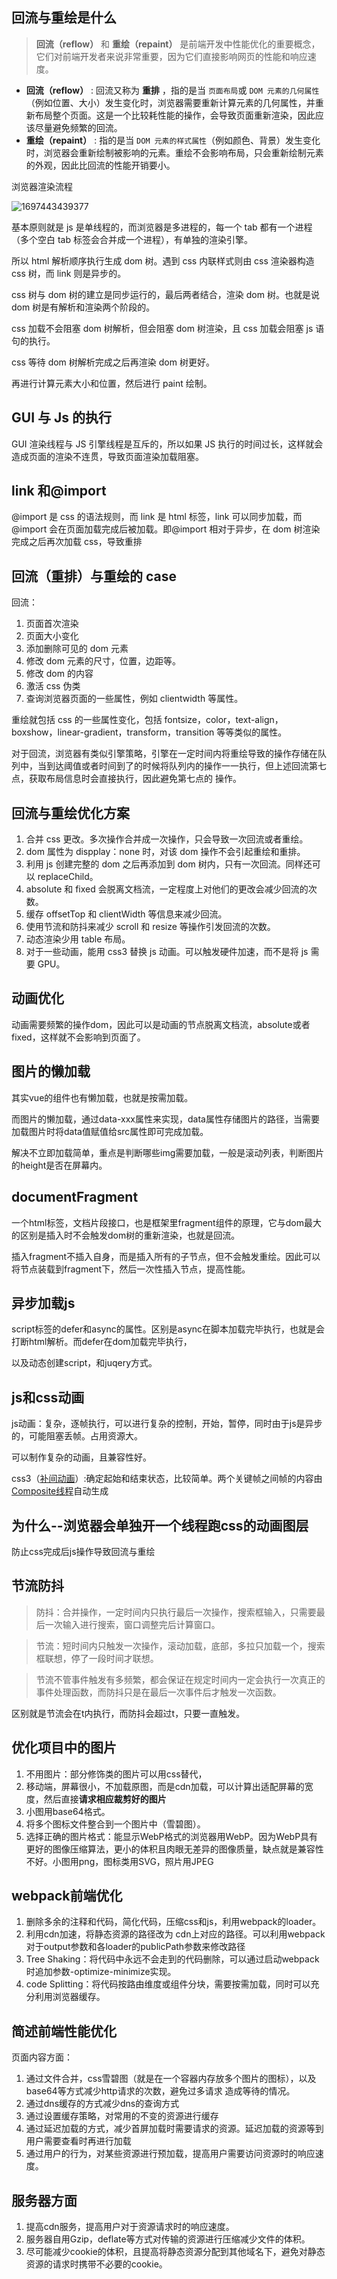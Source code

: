 ## 回流与重绘是什么

> **回流（reflow）** 和 **重绘（repaint）** 是前端开发中性能优化的重要概念，它们对前端开发者来说非常重要，因为它们直接影响网页的性能和响应速度。

- **回流（reflow）** : 回流又称为 **重排** ，指的是当 `页面布局`或 `DOM 元素的几何属性`（例如位置、大小）发生变化时，浏览器需要重新计算元素的几何属性，并重新布局整个页面。这是一个比较耗性能的操作，会导致页面重新渲染，因此应该尽量避免频繁的回流。
- **重绘（repaint）** : 指的是当 `DOM 元素的样式属性`（例如颜色、背景）发生变化时，浏览器会重新绘制被影响的元素。重绘不会影响布局，只会重新绘制元素的外观，因此比回流的性能开销要小。

浏览器渲染流程

![1697443439377](image/回流与重绘/1697443439377.png)

基本原则就是 js 是单线程的，而浏览器是多进程的，每一个 tab 都有一个进程（多个空白 tab 标签会合并成一个进程），有单独的渲染引擎。

所以 html 解析顺序执行生成 dom 树。遇到 css 内联样式则由 css 渲染器构造 css 树，而 link 则是异步的。

css 树与 dom 树的建立是同步运行的，最后两者结合，渲染 dom 树。也就是说 dom 树是有解析和渲染两个阶段的。

css 加载不会阻塞 dom 树解析，但会阻塞 dom 树渲染，且 css 加载会阻塞 js 语句的执行。

css 等待 dom 树解析完成之后再渲染 dom 树更好。

再进行计算元素大小和位置，然后进行 paint 绘制。

## GUI 与 Js 的执行

GUI 渲染线程与 JS 引擎线程是互斥的，所以如果 JS 执行的时间过长，这样就会造成页面的渲染不连贯，导致页面渲染加载阻塞。

## link 和@import

@import 是 css 的语法规则，而 link 是 html 标签，link 可以同步加载，而 @import 会在页面加载完成后被加载。即@import 相对于异步，在 dom 树渲染完成之后再次加载 css，导致重排

## 回流（重排）与重绘的 case

回流：

1. 页面首次渲染
2. 页面大小变化
3. 添加删除可见的 dom 元素
4. 修改 dom 元素的尺寸，位置，边距等。
5. 修改 dom 的内容
6. 激活 css 伪类
7. 查询浏览器页面的一些属性，例如 clientwidth 等属性。

重绘就包括 css 的一些属性变化，包括 fontsize，color，text-align，boxshow，linear-gradient，transform，transition 等等类似的属性。

对于回流，浏览器有类似引擎策略，引擎在一定时间内将重绘导致的操作存储在队列中，当到达阈值或者时间到了的时候将队列内的操作一一执行，但上述回流第七点，获取布局信息时会直接执行，因此避免第七点的 操作。

## 回流与重绘优化方案

1. 合并 css 更改。多次操作合并成一次操作，只会导致一次回流或者重绘。
2. dom 属性为 dispplay：none 时，对该 dom 操作不会引起重绘和重排。
3. 利用 js 创建完整的 dom 之后再添加到 dom 树内，只有一次回流。同样还可以 replaceChild。
4. absolute 和 fixed 会脱离文档流，一定程度上对他们的更改会减少回流的次数。
5. 缓存 offsetTop 和 clientWidth 等信息来减少回流。
6. 使用节流和防抖来减少 scroll 和 resize 等操作引发回流的次数。
7. 动态渲染少用 table 布局。
8. 对于一些动画，能用 css3 替换 js 动画。可以触发硬件加速，而不是将 js 需要 GPU。

## 动画优化

动画需要频繁的操作dom，因此可以是动画的节点脱离文档流，absolute或者fixed，这样就不会影响到页面了。

## 图片的懒加载

其实vue的组件也有懒加载，也就是按需加载。

而图片的懒加载，通过data-xxx属性来实现，data属性存储图片的路径，当需要加载图片时将data值赋值给src属性即可完成加载。

解决不立即加载简单，重点是判断哪些img需要加载，一般是滚动列表，判断图片的height是否在屏幕内。

## documentFragment

一个html标签，文档片段接口，也是框架里fragment组件的原理，它与dom最大的区别是插入时不会触发dom树的重新渲染，也就是回流。

插入fragment不插入自身，而是插入所有的子节点，但不会触发重绘。因此可以将节点装载到fragment下，然后一次性插入节点，提高性能。

## 异步加载js

script标签的defer和async的属性。区别是async在脚本加载完毕执行，也就是会打断html解析。而defer在dom加载完毕执行，

以及动态创建script，和juqery方式。

## js和css动画

js动画：复杂，逐帧执行，可以进行复杂的控制，开始，暂停，同时由于js是异步的，可能阻塞丢帧。占用资源大。

可以制作复杂的动画，且兼容性好。

css3（[补间动画](https://www.zhihu.com/search?q=%E8%A1%A5%E9%97%B4%E5%8A%A8%E7%94%BB&search_source=Entity&hybrid_search_source=Entity&hybrid_search_extra=%7B%22sourceType%22%3A%22answer%22%2C%22sourceId%22%3A1627856428%7D)）:确定起始和结束状态，比较简单。两个关键帧之间帧的内容由[Composite线程](https://www.zhihu.com/search?q=Composite%E7%BA%BF%E7%A8%8B&search_source=Entity&hybrid_search_source=Entity&hybrid_search_extra=%7B%22sourceType%22%3A%22answer%22%2C%22sourceId%22%3A1627856428%7D)自动生成

## 为什么--浏览器会单独开一个线程跑css的动画图层

防止css完成后js操作导致回流与重绘

## 节流防抖

> 防抖：合并操作，一定时间内只执行最后一次操作，搜索框输入，只需要最后一次输入进行搜索，窗口调整完后计算窗口。

> 节流：短时间内只触发一次操作，滚动加载，底部，多拉只加载一个，搜索框联想，停了一段时间才联想。

> 节流不管事件触发有多频繁，都会保证在规定时间内一定会执行一次真正的事件处理函数，而防抖只是在最后一次事件后才触发一次函数。

区别就是节流会在t内执行，而防抖会超过t，只要一直触发。

## 优化项目中的图片

1. 不用图片：部分修饰类的图片可以用css替代，
2. 移动端，屏幕很小，不加载原图，而是cdn加载，可以计算出适配屏幕的宽度，然后直接**请求相应裁剪好的图片**
3. 小图用base64格式。
4. 将多个图标文件整合到一个图片中（雪碧图）。
5. 选择正确的图片格式：能显示WebP格式的浏览器用WebP。因为WebP具有更好的图像压缩算法，更小的体积且肉眼无差异的图像质量，缺点就是兼容性不好。小图用png，图标类用SVG，照片用JPEG

## webpack前端优化

1. 删除多余的注释和代码，简化代码，压缩css和js，利用webpack的loader。
2. 利用cdn加速，将静态资源的路径改为 cdn上对应的路径。可以利用webpack对于output参数和各loader的publicPath参数来修改路径
3. Tree Shaking：将代码中永远不会走到的代码删除，可以通过启动webpack时追加参数-optimize-minimize实现。
4. code Splitting：将代码按路由维度或组件分块，需要按需加载，同时可以充分利用浏览器缓存。

## 简述前端性能优化

页面内容方面：

1. 通过文件合并，css雪碧图（就是在一个容器内存放多个图片的图标），以及base64等方式减少http请求的次数，避免过多请求 造成等待的情况。
2. 通过dns缓存的方式减少dns的查询方式
3. 通过设置缓存策略，对常用的不变的资源进行缓存
4. 通过延迟加载的方式，减少首屏加载时需要请求的资源。延迟加载的资源等到用户需要查看时再进行加载
5. 通过用户的行为，对某些资源进行预加载，提高用户需要访问资源时的响应速度。

## 服务器方面

1. 提高cdn服务，提高用户对于资源请求时的响应速度。
2. 服务器自用Gzip，deflate等方式对传输的资源进行压缩减少文件的体积。
3. 尽可能减少cookie的体积，且提高将静态资源分配到其他域名下，避免对静态资源的请求时携带不必要的cookie。
